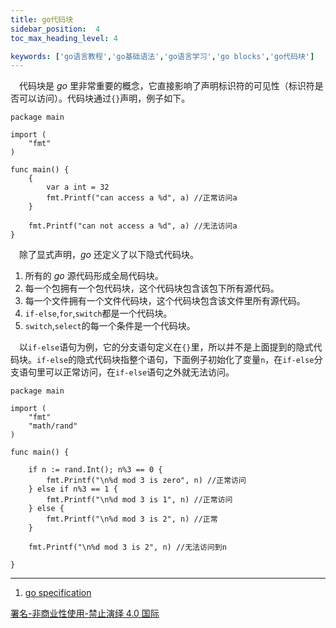 ```yaml
---
title: go代码块
sidebar_position:  4
toc_max_heading_level: 4

keywords: ['go语言教程','go基础语法','go语言学习','go blocks','go代码块']
---
```


 代码块是 _go_ 里非常重要的概念，它直接影响了声明标识符的可见性（标识符是否可以访问）。代码块通过`{}`声明，例子如下。

    package main

    import (
    	"fmt"
    )

    func main() {
    	{
    		var a int = 32
    		fmt.Printf("can access a %d", a) //正常访问a
    	}

    	fmt.Printf("can not access a %d", a) //无法访问a
    }

 除了显式声明，_go_ 还定义了以下隐式代码块。

1.  所有的 _go_ 源代码形成全局代码块。
2.  每一个包拥有一个包代码块，这个代码块包含该包下所有源代码。
3.  每一个文件拥有一个文件代码块，这个代码块包含该文件里所有源代码。
4.  `if-else`,`for`,`switch`都是一个代码块。
5.  `switch`,`select`的每一个条件是一个代码块。

 以`if-else`语句为例，它的分支语句定义在`{}`里，所以并不是上面提到的隐式代码块。`if-else`的隐式代码块指整个语句，下面例子初始化了变量`n`，在`if-else`分支语句里可以正常访问，在`if-else`语句之外就无法访问。

    package main

    import (
    	"fmt"
    	"math/rand"
    )

    func main() {

    	if n := rand.Int(); n%3 == 0 {
    		fmt.Printf("\n%d mod 3 is zero", n) //正常访问
    	} else if n%3 == 1 {
    		fmt.Printf("\n%d mod 3 is 1", n) //正常访问
    	} else {
    		fmt.Printf("\n%d mod 3 is 2", n) //正常
    	}

    	fmt.Printf("\n%d mod 3 is 2", n) //无法访问到n

    }

--- 

1.  [go specification](https://go.dev/ref/spec)

[署名-非商业性使用-禁止演绎 4.0 国际](https://creativecommons.org/licenses/by-nc-nd/4.0/deed.zh)
